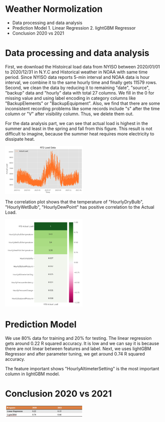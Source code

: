 # Weather Normolization

- Data processing and data analysis
- Prediction Model 1. Linear Regression 2. lightGBM Regressor
- Conclusion 2020 vs 2021

# Data processing and data analysis
First, we download the Histoircal load data from NYISO between 2020/01/01 to 2020/12/31 in N.Y.C and Historical weather in NOAA with same time period. Since NYISO data reports 5-min interval and NOAA data is hour interval, we combine it to the same hourly time and finally gets 11579 rows. Second, we clean the data by reducing it to remaining "date", "source", "backup" data and "hourly" data with total 27 columns. We fill in the 0 for missing value and using label encoding in category columns like "BackupElements" or "BackupEquipment". Also, we find that there are some inconsistent recording problems like some records include "s" after the time column or "V" after visibility column. Thus, we delete them out.

For the data analysis part, we can see that actual load is highest in the summer and least in the spring and fall from this figure. This result is not difficult to imagine, because the summer heat requires more electricity to dissipate heat.

<img src="Load_Time.png" alt="Cover" width="50%"/>

The correlation plot shows that the temperature of "HourlyDryBulb", "HourlyWetBulb", "HourlyDewPoint" has positive correlation to the Actual Load.

<img src="correlation.png" alt="Cover" width="50%"/>

# Prediction Model
We use 80% data for training and 20% for testing. The linear regression gets around 0.22 R squared accuracy. It is low and we can say it is because there are not linear between features and label. Next, we uses lightGBM Regressor and after parameter tuning, we get around 0.74 R squared accuracy.

The feature important shows "HourlyAltimeterSetting" is the most important column in lightGBM model.

# Conclusion 2020 vs 2021

<img src="2020vs2021.png" alt="Cover" width="50%"/>


